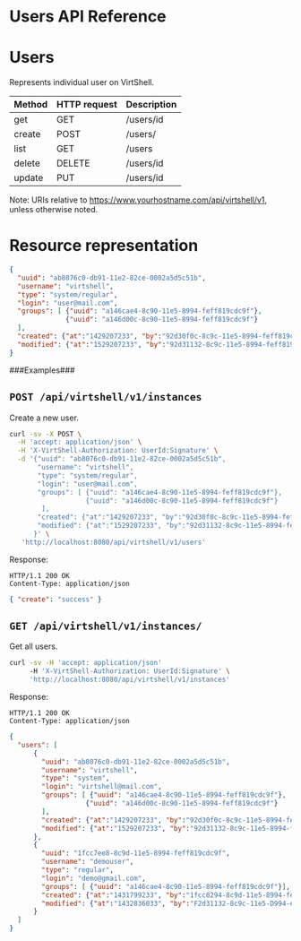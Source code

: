 Users API Reference
===================

Users
=====
Represents individual user on VirtShell.


| Method | HTTP request | Description |
| --- | --- | ---- |
| get | GET | /users/id | Gets one user by ID. |
| create | POST | /users/ | Inserts a new user in the system. |
| list | GET | /users | Retrieves the list of users. | 
| delete | DELETE | /users/id | Deletes an existing user. |
| update | PUT | /users/id | Updates an existing user. |

Note:
URIs relative to https://www.yourhostname.com/api/virtshell/v1, unless otherwise noted.

Resource representation
=======================
```json
{
  "uuid": "ab8076c0-db91-11e2-82ce-0002a5d5c51b",
  "username": "virtshell",
  "type": "system/regular",
  "login": "user@mail.com",
  "groups": [ {"uuid": "a146cae4-8c90-11e5-8994-feff819cdc9f"},
              {"uuid": "a146d00c-8c90-11e5-8994-feff819cdc9f"}
  ],
  "created": {"at":"1429207233", "by":"92d30f0c-8c9c-11e5-8994-feff819cdc9f"},
  "modified": {"at":"1529207233", "by":"92d31132-8c9c-11e5-8994-feff819cdc9f"}
}
```

###Examples###

`POST /api/virtshell/v1/instances`
--------------------------------------------

Create a new user.

```sh
curl -sv -X POST \
  -H 'accept: application/json' \
  -H 'X-VirtShell-Authorization: UserId:Signature' \
  -d '{"uuid": "ab8076c0-db91-11e2-82ce-0002a5d5c51b",
       "username": "virtshell",
       "type": "system/regular",
       "login": "user@mail.com",
       "groups": [ {"uuid": "a146cae4-8c90-11e5-8994-feff819cdc9f"},
                   {"uuid": "a146d00c-8c90-11e5-8994-feff819cdc9f"}
        ],
       "created": {"at":"1429207233", "by":"92d30f0c-8c9c-11e5-8994-feff819cdc9f"},
       "modified": {"at":"1529207233", "by":"92d31132-8c9c-11e5-8994-feff819cdc9f"}
      }' \
   'http://localhost:8080/api/virtshell/v1/users'
```

Response:
```
HTTP/1.1 200 OK
Content-Type: application/json
```
```json
{ "create": "success" }
```

`GET /api/virtshell/v1/instances/`
----------------------------------------------

Get all users.

```sh
curl -sv -H 'accept: application/json' 
     -H 'X-VirtShell-Authorization: UserId:Signature' \ 
     'http://localhost:8080/api/virtshell/v1/instances'
```

Response:
```
HTTP/1.1 200 OK
Content-Type: application/json
```
```json
{
  "users": [
      {
        "uuid": "ab8076c0-db91-11e2-82ce-0002a5d5c51b",
        "username": "virtshell",
        "type": "system",
        "login": "virtshell@mail.com",
        "groups": [ {"uuid": "a146cae4-8c90-11e5-8994-feff819cdc9f"},
                   {"uuid": "a146d00c-8c90-11e5-8994-feff819cdc9f"}
        ],        
        "created": {"at":"1429207233", "by":"92d30f0c-8c9c-11e5-8994-feff819cdc9f"},
        "modified": {"at":"1529207233", "by":"92d31132-8c9c-11e5-8994-feff819cdc9f"}
      },
      {
        "uuid": "1fcc7ee8-8c9d-11e5-8994-feff819cdc9f",
        "username": "demouser",
        "type": "regular",
        "login": "demo@gmail.com",
        "groups": [ {"uuid": "a146cae4-8c90-11e5-8994-feff819cdc9f"}],        
        "created": {"at":"1431799233", "by":"1fcc8294-8c9d-11e5-8994-feff819cdc9f"},
        "modified": {"at":"1432836033", "by":"F2d31132-8c9c-11e5-D994-eeff819cdc9f"}
      }      
  ]
}   
```
